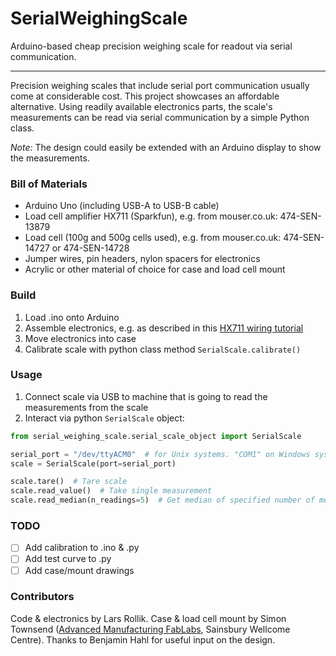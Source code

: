 # SerialWeighingScale
Arduino-based cheap precision weighing scale for readout via serial communication.

***

Precision weighing scales that include serial port communication usually come at considerable cost. This project showcases an affordable alternative.
Using readily available electronics parts, the scale's measurements can be read via serial communication by a simple Python class.

_Note:_ The design could easily be extended with an Arduino display to show the measurements.

### Bill of Materials
- Arduino Uno (including USB-A to USB-B cable)
- Load cell amplifier HX711 (Sparkfun), e.g. from mouser.co.uk: 474-SEN-13879
- Load cell (100g and 500g cells used), e.g. from mouser.co.uk: 474-SEN-14727 or 474-SEN-14728
- Jumper wires, pin headers, nylon spacers for electronics
- Acrylic or other material of choice for case and load cell mount

### Build
1. Load .ino onto Arduino
2. Assemble electronics, e.g. as described in this [HX711 wiring tutorial]
3. Move electronics into case
4. Calibrate scale with python class method `SerialScale.calibrate()`

### Usage
1. Connect scale via USB to machine that is going to read the measurements from the scale
2. Interact via python `SerialScale` object:

  ```python
  from serial_weighing_scale.serial_scale_object import SerialScale

serial_port = "/dev/ttyACM0"  # for Unix systems. "COM1" on Windows systems
scale = SerialScale(port=serial_port)

scale.tare()  # Tare scale
scale.read_value()  # Take single measurement
scale.read_median(n_readings=5)  # Get median of specified number of measurements

```

### TODO
- [ ] Add calibration to .ino & .py
- [ ] Add test curve to .py
- [ ] Add case/mount drawings

### Contributors
Code & electronics by Lars Rollik.
Case & load cell mount by Simon Townsend ([Advanced Manufacturing FabLabs], Sainsbury Wellcome Centre).
Thanks to Benjamin Hahl for useful input on the design.

[Advanced Manufacturing FabLabs]: https://www.sainsburywellcome.org/web/content/fablab
[HX711 wiring tutorial]: https://learn.sparkfun.com/tutorials/load-cell-amplifier-hx711-breakout-hookup-guide
